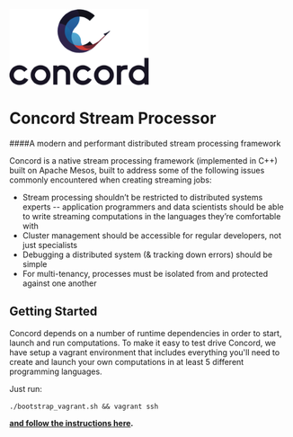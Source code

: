 <img src="misc/concord-light-full.png" alt="Concord logo" height="135" />

# Concord Stream Processor

####A modern and performant distributed stream processing framework

Concord is a native stream processing framework (implemented in C++) built on Apache Mesos,
built to address some of the following issues commonly encountered when creating streaming
jobs:

- Stream processing shouldn’t be restricted to distributed systems experts -- application
programmers and data scientists should be able to write streaming computations in the languages
they’re comfortable with
- Cluster management should be accessible for regular developers, not just specialists
- Debugging a distributed system (& tracking down errors) should be simple
- For multi-tenancy, processes must be isolated from and protected against one another


## Getting Started

Concord depends on a number of runtime dependencies in order to start, launch and run computations.
To make it easy to test drive Concord, we have setup a vagrant environment that includes everything 
you'll need to create and launch your own computations in at least 5 different programming languages.

Just run:
```
./bootstrap_vagrant.sh && vagrant ssh
```
**[and follow the instructions here](http://docs.concord.io/quick_start_ruby.html).**
